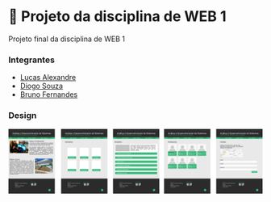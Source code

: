 # 📕 Projeto da disciplina de WEB 1
 
Projeto final da disciplina de WEB 1

### Integrantes

- [Lucas Alexandre](https://github.com/lucasnpc)
- [Diogo Souza](https://github.com/diogoss7) 
- [Bruno Fernandes](https://github.com/fbbruno)

### Design 

![alt text](img/design.png)
